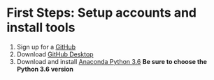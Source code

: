 # First Steps: Setup accounts and install tools

1. Sign up for a [GitHub](https://github.com/join?source=header-home)
2. Download [GitHub Desktop](https://desktop.github.com/)
3. Download and install [Anaconda Python 3.6](https://www.continuum.io/downloads#windows) **Be sure to choose the Python 3.6 version**
